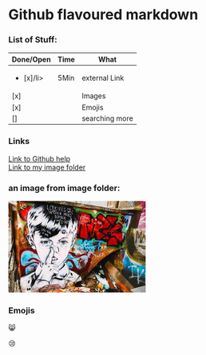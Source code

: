# Github flavoured markdown

### List of Stuff:

| Done/Open    | Time | What           |
|--------------|------|----------------|
| <ul><li>[x]/li>|</ul> 5Min | external Link  |
|   [x]        |      | Images         |
|   [x]        |      | Emojis         |
|   []         |      | searching more |
 
 
### Links

[Link to Github help](https://help.github.com/en "GitHub Help Link")  
[Link to my image folder](https://github.com/puckfried/authoring/tree/main/images "Link to image folder")  
### an image from image folder:

![Hier sollte ein Bild sein](https://github.com/puckfried/authoring/blob/main/images/1.jpeg "Bild 1")  

### Emojis

😸

😢
